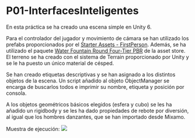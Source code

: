 # P01-InterfacesInteligentes

En esta práctica se ha creado una escena simple en Unity 6.

Para el controlador del jugador y movimiento de cámara se han utilizado los prefabs proporcionados por el [Starter Assets - FirstPerson](https://assetstore.unity.com/packages/essentials/starter-assets-firstperson-updates-in-new-charactercontroller-pa-196525).
Además, se ha utilizado el paquete [Water Fountain Round Four-Tier PBR](https://assetstore.unity.com/packages/3d/props/exterior/water-fountain-round-four-tier-pbr-299380) de la asset store.
El terreno se ha creado con el sistema de Terrain proporcionado por Unity y se le ha puesto un único material de césped.

Se han creado etiquetas descriptivas y se han asignado a los distintos objetos de la escena. Un script añadido al objeto ObjectManager se encarga de buscarlos todos e imprimir su nombre, etiqueta y posición por consola.

A los objetos geométricos básicos elegidos (esfera y cubo) se les ha añadido un rigidbody y se les ha dado propiedades de rebote por diversión, al igual que los hombres danzantes, que se han importado desde Mixamo.

Muestra de ejecución:
![](p01-m.gif)
